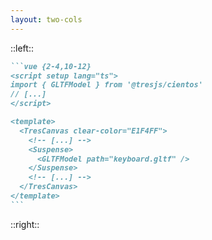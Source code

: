 ```yaml
---
layout: two-cols
---
```


<Understand3DScenesHeadline />

::left::

<div class="w-full h-23"></div>

````md magic-move {lines: true}
```vue {2-4,10-12}
<script setup lang="ts">
import { GLTFModel } from '@tresjs/cientos'
// [...]
</script>

<template>
  <TresCanvas clear-color="E1F4FF">
    <!-- [...] -->
    <Suspense>
      <GLTFModel path="keyboard.gltf" />
    </Suspense>
    <!-- [...] -->
  </TresCanvas>
</template>
```
````

::right::
